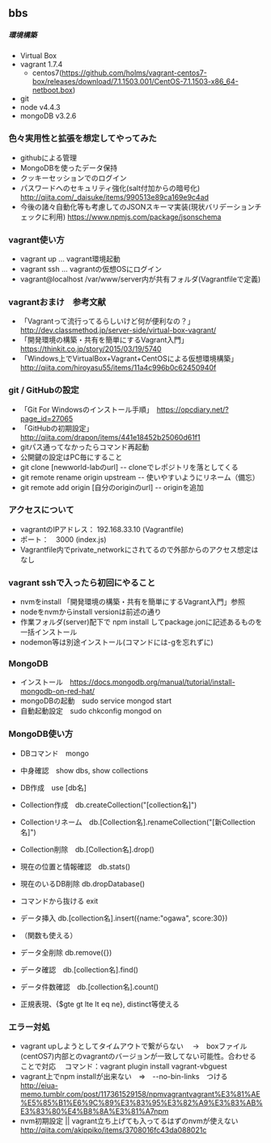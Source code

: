 ## bbs

##### 環境構築
* Virtual Box
* vagrant 1.7.4
  * centos7(https://github.com/holms/vagrant-centos7-box/releases/download/7.1.1503.001/CentOS-7.1.1503-x86_64-netboot.box)
* git
* node v4.4.3
* mongoDB v3.2.6

### 色々実用性と拡張を想定してやってみた
* githubによる管理
* MongoDBを使ったデータ保持
* クッキーセッションでのログイン
* パスワードへのセキュリティ強化(salt付加からの暗号化) http://qiita.com/_daisuke/items/990513e89ca169e9c4ad
* 今後の諸々自動化等も考慮してのJSONスキーマ実装(現状バリデーションチェックに利用) https://www.npmjs.com/package/jsonschema

### vagrant使い方
* vagrant up ... vagrant環境起動
* vagrant ssh ... vagrantの仮想OSにログイン
* vagrant@localhost /var/www/server内が共有フォルダ(Vagrantfileで定義)

### vagrantおまけ　参考文献
* 「Vagrantって流行ってるらしいけど何が便利なの？」　http://dev.classmethod.jp/server-side/virtual-box-vagrant/
* 「開発環境の構築・共有を簡単にするVagrant入門」　https://thinkit.co.jp/story/2015/03/19/5740
* 「Windows上でVirtualBox+Vagrant+CentOSによる仮想環境構築」 http://qiita.com/hiroyasu55/items/11a4c996b0c62450940f

### git / GitHubの設定
* 「Git For Windowsのインストール手順」　https://opcdiary.net/?page_id=27065
* 「GitHubの初期設定」　http://qiita.com/drapon/items/441e18452b25060d61f1
* gitパス通ってなかったらコマンド再起動
* 公開鍵の設定はPC毎にすること
* git clone [newworld-labのurl]  -- cloneでレポジトリを落としてくる
* git remote rename origin upstream   -- 使いやすいようにリネーム（備忘）
* git remote add origin [自分のoriginのurl]  -- originを追加

### アクセスについて
* vagrantのIPアドレス： 192.168.33.10 (Vagrantfile)
* ポート：　3000 (index.js)
* Vagrantfile内でprivate_networkにされてるので外部からのアクセス想定はなし

### vagrant sshで入ったら初回にやること
* nvmをinstall 「開発環境の構築・共有を簡単にするVagrant入門」参照
* nodeをnvmからinstall versionは前述の通り
* 作業フォルダ(server)配下で npm install してpackage.jonに記述あるものを一括インストール
* nodemon等は別途インストール(コマンドには-gを忘れずに)

### MongoDB
* インストール　https://docs.mongodb.org/manual/tutorial/install-mongodb-on-red-hat/
* mongoDBの起動　sudo service mongod start
* 自動起動設定　sudo chkconfig mongod on

### MongoDB使い方
* DBコマンド　mongo
* 中身確認　show dbs, show collections
* DB作成　use [db名]
* Collection作成　db.createCollection("[collection名]")
* Collectionリネーム　db.[Collection名].renameCollection("[新Collection名]")
* Collection削除　db.[Collection名].drop()
* 現在の位置と情報確認　db.stats()
* 現在のいるDB削除 db.dropDatabase()
* コマンドから抜ける exit

* データ挿入 db.[collection名].insert({name:"ogawa", score:30})
* （関数も使える）
* データ全削除 db.remove({})
* データ確認　db.[collection名].find()
* データ件数確認　db.[collection名].count()
* 正規表現、{$gte gt lte lt eq ne}, distinct等使える

### エラー対処
* vagrant upしようとしてタイムアウトで繋がらない
　→　boxファイル(centOS7)内部とのvagrantのバージョンが一致してない可能性。合わせることで対応
　コマンド：vagrant plugin install vagrant-vbguest
* vagrant上でnpm installが出来ない　⇒　--no-bin-links　つける
http://eiua-memo.tumblr.com/post/117361529158/npmvagrantvagrant%E3%81%AE%E5%85%B1%E6%9C%89%E3%83%95%E3%82%A9%E3%83%AB%E3%83%80%E4%B8%8A%E3%81%A7npm
* nvm初期設定 || vagrant立ち上げても入ってるはずのnvmが使えない
http://qiita.com/akippiko/items/3708016fc43da088021c
